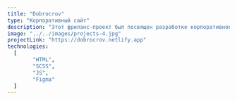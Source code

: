 ```yaml
---
title: "Dobrocrov"
type: "Корпоративный сайт"
description: "Этот фриланс-проект был посвящен разработке корпоративного сайта на HTML, SCSS и JS. Важную роль сыграло сотрудничество с дизайнером и другим членом команды, ответственным за перенос сайта на систему управления контентом (CMS). Отличительной особенностью этого проекта стало использование шаблона Tilda, что привнесло нестандартные нотки в процесс разработки. Клиент выразил полное удовлетворение результатами проекта, подтвердив его успешность и отличительный характер."
image: "../../images/projects-4.jpg"
projectLink: "https://dobrocrov.netlify.app"
technologies:
  [
		"HTML",
		"SCSS",
		"JS",
		"Figma"
  ]
---
```

